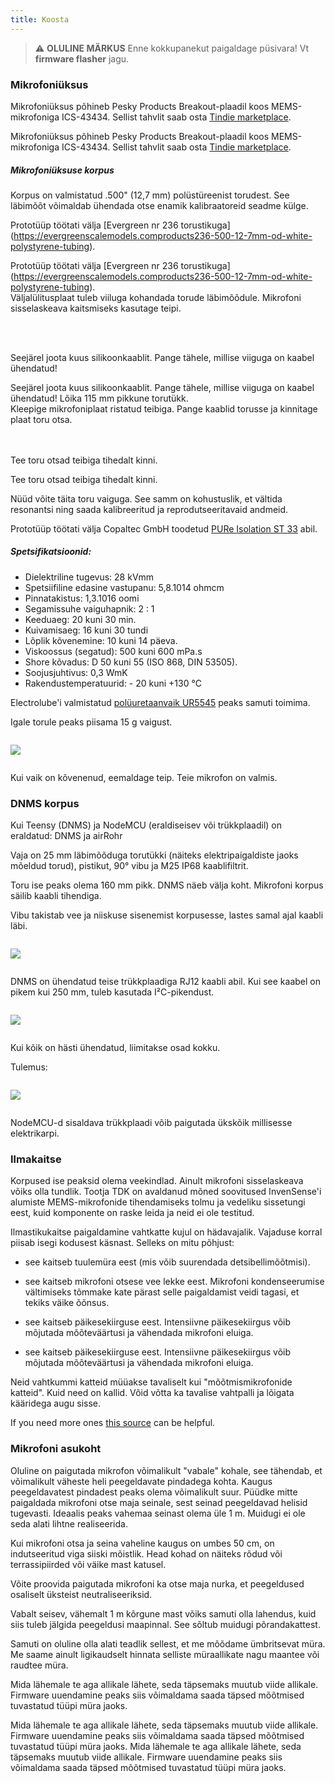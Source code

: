 ```yaml
---
title: Koosta
---
```

> ⚠️ **OLULINE MÄRKUS**
Enne kokkupanekut paigaldage püsivara!
Vt __firmware flasher__ jagu.


### Mikrofoniüksus

Mikrofoniüksus põhineb Pesky Products Breakout-plaadil koos MEMS-mikrofoniga ICS-43434. Sellist tahvlit saab osta [Tindie marketplace](https://www.tindie.comproductsonehorseics43434-i2s-digital-microphone).

Mikrofoniüksus põhineb Pesky Products Breakout-plaadil koos MEMS-mikrofoniga ICS-43434. Sellist tahvlit saab osta [Tindie marketplace](https://www.tindie.comproductsonehorseics43434-i2s-digital-microphone).


##### Mikrofoniüksuse korpus
Korpus on valmistatud .500" (12,7 mm) polüstüreenist torudest. See läbimõõt võimaldab ühendada otse enamik kalibraatoreid seadme külge.

Prototüüp töötati välja [Evergreen nr 236 torustikuga] (https://evergreenscalemodels.comproducts236-500-12-7mm-od-white-polystyrene-tubing).

Prototüüp töötati välja [Evergreen nr 236 torustikuga] (https://evergreenscalemodels.comproducts236-500-12-7mm-od-white-polystyrene-tubing).
<br>
Väljalülitusplaat tuleb viiluga kohandada torude läbimõõdule. Mikrofoni sisselaskeava kaitsmiseks kasutage teipi.
<br>

<br>
<br>

Seejärel joota kuus silikoonkaablit. Pange tähele, millise viiguga on kaabel ühendatud!

Seejärel joota kuus silikoonkaablit. Pange tähele, millise viiguga on kaabel ühendatud!
Lõika 115 mm pikkune torutükk.
<br>
Kleepige mikrofoniplaat ristatud teibiga. Pange kaablid torusse ja kinnitage plaat toru otsa.
<br>
<br>
<br>

Tee toru otsad teibiga tihedalt kinni.

Tee toru otsad teibiga tihedalt kinni.

Nüüd võite täita toru vaiguga. See samm on kohustuslik, et vältida resonantsi ning saada kalibreeritud ja reprodutseeritavaid andmeid.

Prototüüp töötati välja Copaltec GmbH toodetud [PURe Isolation ST 33](https://www.buerklin.comenPolyurethane-cast-resin-black-Copaltec-PURe-Isolation-ST-33p12L5900) abil.

##### Spetsifikatsioonid:
* Dielektriline tugevus: 28 kVmm
* Spetsiifiline edasine vastupanu: 5,8.1014 ohmcm
* Pinnatakistus: 1,3.1016 oomi
* Segamissuhe vaiguhapnik: 2 : 1
* Keeduaeg: 20 kuni 30 min.
* Kuivamisaeg: 16 kuni 30 tundi
* Lõplik kõvenemine: 10 kuni 14 päeva.
* Viskoossus (segatud): 500 kuni 600 mPa.s
* Shore kõvadus: D 50 kuni 55 (ISO 868, DIN 53505).
* Soojusjuhtivus: 0,3 WmK
* Rakendustemperatuurid: - 20 kuni +130 °C


Electrolube'i valmistatud [polüuretaanvaik UR5545](https://electrolube.comwp-contentuploads201911044-UR5545A-SDS1525.pdf) peaks samuti toimima.

Igale torule peaks piisama 15 g vaigust.

<img src="..docsdnmsdnms-müra-mõõtmine-mikrofoni-sisene-toru.jpg" style="display:block; margin: 2em 0" loading="lazy">

Kui vaik on kõvenenud, eemaldage teip. Teie mikrofon on valmis.



### DNMS korpus

Kui Teensy (DNMS) ja NodeMCU (eraldiseisev või trükkplaadil) on eraldatud: DNMS ja airRohr

Vaja on 25 mm läbimõõduga torutükki (näiteks elektripaigaldiste jaoks mõeldud torud), pistikut, 90° vibu ja M25 IP68 kaablifiltrit.

Toru ise peaks olema 160 mm pikk. DNMS näeb välja koht. Mikrofoni korpus säilib kaabli tihendiga.

Vibu takistab vee ja niiskuse sisenemist korpusesse, lastes samal ajal kaabli läbi.

<img src="..docsdnmsdnms-müra-mõõtmine-korpus.jpg" style="margin: 1em 0" loading="lazy">

DNMS on ühendatud teise trükkplaadiga RJ12 kaabli abil. Kui see kaabel on pikem kui 250 mm, tuleb kasutada I²C-pikendust.

<img src="..docsdnmsdnms-noise-measuring-sensor-kit.jpg" style="margin: 1em 0" loading="lazy">

Kui kõik on hästi ühendatud, liimitakse osad kokku.

Tulemus:

<img src="..docsdnmsdnms-noise-measuring-dn40-result.jpg" style="margin: 1em 0" loading="lazy">

NodeMCU-d sisaldava trükkplaadi võib paigutada ükskõik millisesse elektrikarpi.


### Ilmakaitse

Korpused ise peaksid olema veekindlad. Ainult mikrofoni sisselaskeava võiks olla tundlik. Tootja TDK on avaldanud mõned soovitused InvenSense'i alumiste MEMS-mikrofonide tihendamiseks tolmu ja vedeliku sissetungi eest, kuid komponente on raske leida ja neid ei ole testitud.

Ilmastikukaitse paigaldamine vahtkatte kujul on hädavajalik. Vajaduse korral piisab isegi kodusest käsnast. Selleks on mitu põhjust:
* see kaitseb tuulemüra eest (mis võib suurendada detsibellimõõtmisi).
* see kaitseb mikrofoni otsese vee lekke eest. Mikrofoni kondenseerumise vältimiseks tõmmake kate pärast selle paigaldamist veidi tagasi, et tekiks väike õõnsus.
* see kaitseb päikesekiirguse eest. Intensiivne päikesekiirgus võib mõjutada mõõteväärtusi ja vähendada mikrofoni eluiga.

* see kaitseb päikesekiirguse eest. Intensiivne päikesekiirgus võib mõjutada mõõteväärtusi ja vähendada mikrofoni eluiga.

Neid vahtkummi katteid müüakse tavaliselt kui "mõõtmismikrofonide katteid". Kuid need on kallid. Võid võtta ka tavalise vahtpalli ja lõigata kääridega augu sisse.

If you need more ones [this source](https://de.aliexpress.comitem32357483926.html?gps-id=pcStoreJustForYou&amp;scm=1007.23125.137358.0&amp;scm_id=1007.23125.137358.0&amp;scm-url=1007.23125.137358.0&amp;pvid=6cc8dfcd-974e-4fde-9dc9-6444c37a9069&amp;spm=a2g0o.store_home.smartJustForYou_148437547.2) can be helpful.

### Mikrofoni asukoht

Oluline on paigutada mikrofon võimalikult "vabale" kohale, see tähendab, et võimalikult väheste heli peegeldavate pindadega kohta. Kaugus peegeldavatest pindadest peaks olema võimalikult suur. Püüdke mitte paigaldada mikrofoni otse maja seinale, sest seinad peegeldavad helisid tugevasti.  Ideaalis peaks vahemaa seinast olema üle 1 m. Muidugi ei ole seda alati lihtne realiseerida.

Kui mikrofoni otsa ja seina vaheline kaugus on umbes 50 cm, on indutseeritud viga siiski mõistlik. Head kohad on näiteks rõdud või terrassipiirded või väike mast katusel.

Võite proovida paigutada mikrofoni ka otse maja nurka, et peegeldused osaliselt üksteist neutraliseeriksid.

Vabalt seisev, vähemalt 1 m kõrgune mast võiks samuti olla lahendus, kuid siis tuleb jälgida peegeldusi maapinnal. See sõltub muidugi põrandakattest.

Samuti on oluline olla alati teadlik sellest, et me mõõdame ümbritsevat müra.  Me saame ainult ligikaudselt hinnata selliste müraallikate nagu maantee või raudtee müra.

Mida lähemale te aga allikale lähete, seda täpsemaks muutub viide allikale. Firmware uuendamine peaks siis võimaldama saada täpsed mõõtmised tuvastatud tüüpi müra jaoks.

Mida lähemale te aga allikale lähete, seda täpsemaks muutub viide allikale. Firmware uuendamine peaks siis võimaldama saada täpsed mõõtmised tuvastatud tüüpi müra jaoks.
Mida lähemale te aga allikale lähete, seda täpsemaks muutub viide allikale. Firmware uuendamine peaks siis võimaldama saada täpsed mõõtmised tuvastatud tüüpi müra jaoks.
<br>
<br>
